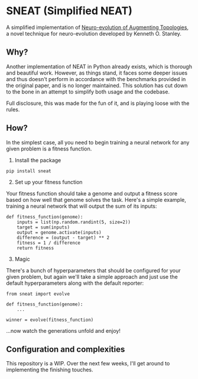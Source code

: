 # SNEAT (Simplified NEAT)

A simplified implementation of [Neuro-evolution of Augmenting Topologies](https://nn.cs.utexas.edu/downloads/papers/stanley.ec02.pdf), a novel technique for neuro-evolution developed by Kenneth O. Stanley. 

## Why? 

Another implementation of NEAT in Python already exists, which is thorough and beautiful work. However, as things stand, it faces some deeper issues and thus doesn't perform in accordance with 
the benchmarks provided in the original paper, and is no longer maintained. This solution has cut down to the bone in an attempt to simplify both usage and the codebase.

Full disclosure, this was made for the fun of it, and is playing loose with the rules. 

## How? 

In the simplest case, all you need to begin training a neural network for any given problem is a fitness function. 

1. Install the package

`pip install sneat`

2. Set up your fitness function

Your fitness function should take a genome and output a fitness score based on how well that genome solves the task. 
Here's a simple example, training a neural network that will output the sum of its inputs:

```
def fitness_function(genome):
    inputs = list(np.random.randint(5, size=2))
    target = sum(inputs)
    output = genome.activate(inputs)
    difference = (output - target) ** 2
    fitness = 1 / difference
    return fitness
```

3. Magic

There's a bunch of hyperparameters that should be configured for your given problem, but again we'll take a simple approach and just use the default hyperparameters along with the default reporter:

```
from sneat import evolve

def fitness_function(genome):
    ...

winner = evolve(fitness_function)
```

...now watch the generations unfold and enjoy!

## Configuration and complexities

This repository is a WIP. Over the next few weeks, I'll get around to implementing the finishing touches. 